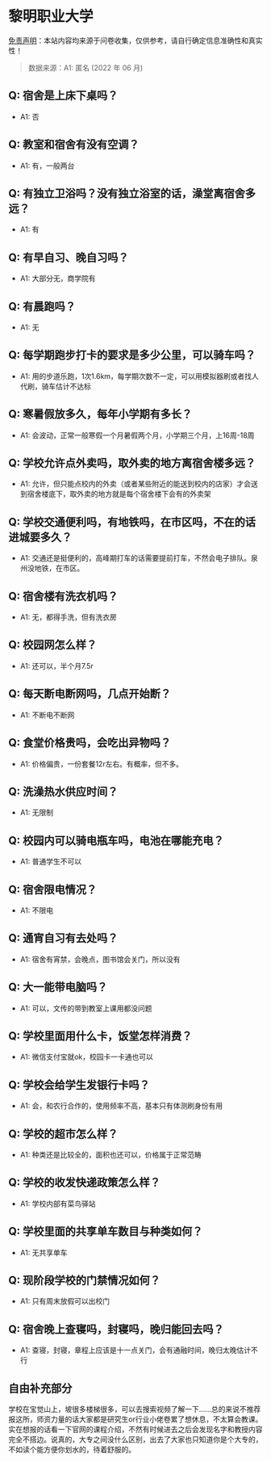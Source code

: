 # 黎明职业大学

[免责声明](https://colleges.chat/#_3)：本站内容均来源于问卷收集，仅供参考，请自行确定信息准确性和真实性！

> 数据来源：A1: 匿名 (2022 年 06 月)

## Q: 宿舍是上床下桌吗？

- A1: 否

## Q: 教室和宿舍有没有空调？

- A1: 有，一般两台

## Q: 有独立卫浴吗？没有独立浴室的话，澡堂离宿舍多远？

- A1: 有

## Q: 有早自习、晚自习吗？

- A1: 大部分无，商学院有

## Q: 有晨跑吗？

- A1: 无

## Q: 每学期跑步打卡的要求是多少公里，可以骑车吗？

- A1: 用的步道乐跑，1次1.6km，每学期次数不一定，可以用模拟器刷或者找人代刷，骑车估计不达标

## Q: 寒暑假放多久，每年小学期有多长？

- A1: 会波动，正常一般寒假一个月暑假两个月，小学期三个月，上16周-18周

## Q: 学校允许点外卖吗，取外卖的地方离宿舍楼多远？

- A1: 允许，但只能点校内的外卖（或者某些附近的能送到校内的店家）才会送到宿舍楼底下，取外卖的地方就是每个宿舍楼下会有的外卖架

## Q: 学校交通便利吗，有地铁吗，在市区吗，不在的话进城要多久？

- A1: 交通还是挺便利的，高峰期打车的话需要提前打车，不然会电子排队。泉州没地铁，在市区。

## Q: 宿舍楼有洗衣机吗？

- A1: 无，都得手洗，但有洗衣房

## Q: 校园网怎么样？

- A1: 还可以，半个月7.5r

## Q: 每天断电断网吗，几点开始断？

- A1: 不断电不断网

## Q: 食堂价格贵吗，会吃出异物吗？

- A1: 价格偏贵，一份套餐12r左右。有概率，但不多。

## Q: 洗澡热水供应时间？

- A1: 无限制

## Q: 校园内可以骑电瓶车吗，电池在哪能充电？

- A1: 普通学生不可以

## Q: 宿舍限电情况？

- A1: 不限电

## Q: 通宵自习有去处吗？

- A1: 宿舍有宵禁，会晚点，图书馆会关门，所以没有

## Q: 大一能带电脑吗？

- A1: 可以，文传的带到教室上课用都没问题

## Q: 学校里面用什么卡，饭堂怎样消费？

- A1: 微信支付宝就ok，校园卡一卡通也可以

## Q: 学校会给学生发银行卡吗？

- A1: 会，和农行合作的，使用频率不高，基本只有体测刷身份有用

## Q: 学校的超市怎么样？

- A1: 种类还是比较全的，面积也还可以，价格属于正常范畴

## Q: 学校的收发快递政策怎么样？

- A1: 学校内部有菜鸟驿站

## Q: 学校里面的共享单车数目与种类如何？

- A1: 无共享单车

## Q: 现阶段学校的门禁情况如何？

- A1: 只有周末放假可以出校门

## Q: 宿舍晚上查寝吗，封寝吗，晚归能回去吗？

- A1: 查寝，封寝，章程上应该是十一点关门，会有通融时间，晚归太晚估计不行

## 自由补充部分

学校在宝觉山上，坡很多楼梯很多，可以去搜索视频了解一下……总的来说不推荐报这所，师资力量的话大家都是研究生or行业小佬卷累了想休息，不太算会教课。实在想报的话看一下官网的课程介绍，不然有时候进去之后会发现名字和教授内容完全不搭边。说真的，大专之间没什么区别，出去了大家也只知道你是个大专的，不如读个能方便你划水的，待着舒服的。